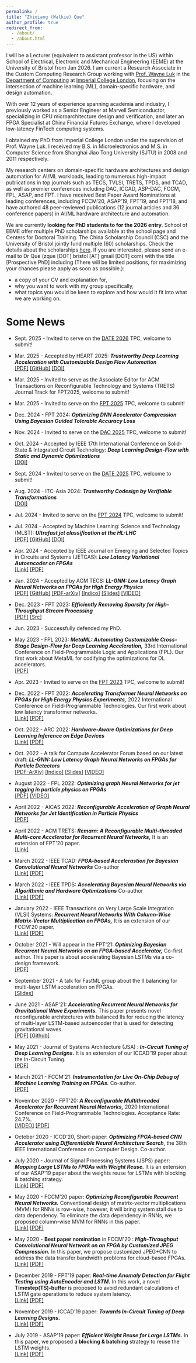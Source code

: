```yaml
---
permalink: /
title: "Zhiqiang (Walkie) Que"
author_profile: true
redirect_from: 
  - /about/
  - /about.html
---
```


I will be a Lecturer (equivalent to assistant professor in the US) within School of Electrical, Electronic and Mechanical Engineering (EEME) at the University of Bristol from Jan 2026. I am current a Research Associate in the Custom Computing Research Group working with [Prof. Wayne Luk](https://www.doc.ic.ac.uk/~wl) in the [Department of Computing](https://www.imperial.ac.uk/computing/) at [Imperial College London](https://www.imperial.ac.uk/), focusing on the intersection of machine learning (ML), domain-specific hardware, and design automation.

With over 12 years of experience spanning academia and industry, I previously worked as a Senior Engineer at Marvell Semiconductor, specializing in CPU microarchitecture design and verification, and later an FPGA Specialist at China Financial Futures Exchange, where I developed low-latency FinTech computing systems.

I obtained my PhD from Imperial College London under the supervision of Prof. Wayne Luk. I received my B.S. in Microelectronics and M.S. in Computer Science from Shanghai Jiao Tong University (SJTU) in 2008 and 2011 respectively.

My research centers on domain-specific hardware architectures and design automation for AI/ML workloads, leading to numerous high-impact publications in top journals such as TECS, TVLSI, TRETS, TPDS, and TCAD, as well as premier conferences including DAC, ICCAD, ASP-DAC, FCCM, FPL, ASAP, and FPT. I have received Best Paper Award Nominations at leading conferences, including FCCM’20, ASAP’19, FPT’19, and FPT’18, and have authored 48 peer-reviewed publications (12 journal articles and 36 conference papers) in AI/ML hardware architecture and automation.

We are currently __looking for PhD students to for the 2026 entry__. School of EEME offer multiple PhD scholarships available at the school page and Centers for Doctoral Training. The China Scholarship Council (CSC) and the University of Bristol jointly fund multiple (60) scholarships. Check the details about the scholarships [here](https://www.bristol.ac.uk/students/support/finances/scholarships/china-scholarship-council/). If you are interested, please send an e-mail to Dr Que (zque [DOT] bristol [AT] gmail [DOT] com) with the title [Prospective PhD] including (There will be limited positions, for maximizing your chances please apply as soon as possible.):

* a copy of your CV and explanation for,
* why you want to work with my group specifically,
* what topics you would be keen to explore and how would it fit into what we are working on.


Some News
======
* Sept. 2025 - Invited to serve on the [DATE 2026](https://www.date-conference.com) TPC, welcome to submit!

* Mar. 2025 - Accepted by HEART 2025: __*Trustworthy Deep Learning Acceleration with Customizable Design Flow Automation*__   
[\[PDF\]](https://dl.acm.org/doi/pdf/10.1145/3728179.3728198)
[\[GitHub\]](https://github.com/custom-computing-ic/sbcube/tree/main/projects/trustworthy_dl)
[\[DOI\]](https://doi.org/10.1145/3728179.3728198)

* Mar. 2025 - Invited to serve as the Associate Editor for ACM Transactions on Reconfigurable Technology and Systems (TRETS) Journal Track for FPT2025, welcome to submit! 

* Mar. 2025 - Invited to serve on the [FPT 2025](https://fpt2025.shanghaitech.edu.cn) TPC, welcome to submit!

* Dec. 2024 - FPT 2024: __*Optimizing DNN Accelerator Compression Using Bayesian Guided Tolerable Accuracy Loss*__   

* Nov. 2024 - Invited to serve on the [DAC 2025](https://www.dac.com) TPC, welcome to submit!

* Oct. 2024 - Accepted by IEEE 17th International Conference on Solid-State & Integrated Circuit Technology:  __*Deep Learning Design-Flow with Static and Dynamic Optimizations*__   
[\[DOI\]](https://doi.org/10.1109/ICSICT62049.2024.10831375)

* Sept. 2024 - Invited to serve on the [DATE 2025](https://www.date-conference.com) TPC, welcome to submit!

* Aug. 2024 - ITC-Asia 2024: __*Trustworthy Codesign by Verifiable Transformations*__   
[\[DOI\]](https://doi.org/10.1109/ITC-Asia62534.2024.10661326)

* Jul. 2024 - Invited to serve on the [FPT 2024](https://fpt2024.org) TPC, welcome to submit!

* Jul. 2024 - Accepted by Machine Learning: Science and Technology (MLST): __*Ultrafast jet classiﬁcation at the HL-LHC*__   
[\[PDF\]](https://arxiv.org/pdf/2402.01876)
[\[GitHub\]](https://github.com/fastmachinelearning/l1-jet-id)
[\[DOI\]](https://doi.org/10.1088/2632-2153/ad5f10)


* Apr. 2024 - Accepted by IEEE Journal on Emerging and Selected Topics in Circuits and Systems (JETCAS): __*Low Latency Variational Autoencoder on FPGAs*__   
[\[Link\]](https://ieeexplore.ieee.org/abstract/document/10501948) 
[\[PDF\]](papers/24/jetcas24zq15.pdf)


* Jan. 2024 - Accepted by ACM TECS: __*LL-GNN: Low Latency Graph Neural Networks on FPGAs for High Energy Physics*__   
[\[PDF\]](https://dl.acm.org/doi/pdf/10.1145/3640464)
[\[GitHub\]](https://github.com/walkieq/GNN-JEDInet-FPGA)
[\[PDF-arXiv\]](https://arxiv.org/abs/2209.14065)
[\[Indico\]](https://indico.cern.ch/event/1160621)
[\[Slides\]](https://indico.cern.ch/event/1160621/contributions/4874169/attachments/2527285/4347321/gnn22zq06_caf.pdf)
[\[VIDEO\]](https://www.youtube.com/watch?v=vkvyc7wgvn8)


* Dec. 2023 - FPT 2023: __*Efficiently Removing Sparsity for High-Throughput Stream Processing*__   
[\[PDF\]](http://www.tara.tcd.ie/bitstream/handle/2262/104146/fpt23prra.pdf)
[\[Src\]](https://philippos.info/prra/)

* Jun. 2023 - Successfully defended my PhD.

* May 2023 - FPL 2023: __*MetaML: Automating Customizable Cross-Stage Design-Flow for Deep Learning Acceleration,*__ 33rd International Conference on Field-Programmable Logic and Applications (FPL). Our first work about MetaML for codifying the optimizations for DL accelerators.     
[\[PDF\]](https://arxiv.org/pdf/2306.08746.pdf)


* Apr. 2023 - Invited to serve on the [FPT 2023](https://fpt2023.org) TPC, welcome to submit!


* Dec. 2022 - FPT 2022: __*Accelerating Transformer Neural Networks on FPGAs for High Energy Physics Experiments,*__ 2022 International Conference on Field-Programmable Technologies. Our first work about low latency transformer networks.   
[\[Link\]](https://ieeexplore.ieee.org/abstract/document/9974463) 
[\[PDF\]](http://www.doc.ic.ac.uk/~wl/papers/22/fpt22fw.pdf)


* Oct. 2022 - ARC 2022: __*Hardware-Aware Optimizations for Deep Learning Inference on Edge Devices*__   
[\[Link\]](https://link.springer.com/chapter/10.1007/978-3-031-19983-7_9)
[\[PDF\]](https://www.doc.ic.ac.uk/~wl/papers/22/arc22mr.pdf)


* Oct. 2022 - A talk for Compute Accelerator Forum based on our latest draft: __*LL-GNN: Low Latency Graph Neural Networks on FPGAs for Particle Detectors*__   
[\[PDF-ArXiv\]](https://arxiv.org/abs/2209.14065)
[\[Indico\]](https://indico.cern.ch/event/1160621)
[\[Slides\]](https://indico.cern.ch/event/1160621/contributions/4874169/attachments/2527285/4347321/gnn22zq06_caf.pdf)
[\[VIDEO\]](https://www.youtube.com/watch?v=vkvyc7wgvn8)


* August 2022 - FPL 2022: __*Optimizing graph Neural Networks for jet tagging in particle physics on FPGAs*__   
[\[PDF\]](papers/22/fpl22zq.pdf)
[\[VIDEO\]](https://youtu.be/uq3JxaCF6lU)


* April 2022 - AICAS 2022: __*Reconfigurable Acceleration of Graph Neural Networks for Jet Identification in Particle Physics*__   
[\[PDF\]](papers/22/aicas22zq.pdf)

* April 2022 - ACM TRETS: __*Remarn: A Reconfigurable Multi-threaded Multi-core Accelerator for Recurrent Neural Networks,*__ It is an extension of FPT'20 paper.  
[\[Link\]](https://dl.acm.org/doi/abs/10.1145/3534969)


* March 2022 - IEEE TCAD: __*FPGA-based Accelerastion for Bayesian Convolutional Neural Networks*__ Co-author   
[\[Link\]](https://ieeexplore.ieee.org/abstract/document/9743481)
[\[PDF\]](https://www.doc.ic.ac.uk/~wl/papers/22/tcad22hf.pdf)

* March 2022 - IEEE TPDS: __*Accelerating Bayesian Neural Networks via Algorithmic and Hardware Optimizations*__ Co-author   
[\[Link\]](https://ieeexplore.ieee.org/abstract/document/9720069)
[\[PDF\]](https://www.doc.ic.ac.uk/~wl/papers/22/tpds22hf.pdf)

* January 2022 - IEEE Transactions on Very Large Scale Integration (VLSI) Systems: __*Recurrent Neural Networks With Column-Wise Matrix-Vector Multiplication on FPGAs,*__  It is an extension of our FCCM'20 paper.   
[\[Link\]](https://ieeexplore.ieee.org/abstract/document/9664799) 
[\[PDF\]](papers/22/tvlsi21zq.pdf)

* October 2021 - Will appear in the FPT'21: __*Optimizing Bayesian Recurrent Neural Networks on an FPGA-based Accelerator,*__ Co-first author. This paper is about accelerating Bayesian LSTMs via a co-design framework.  
[\[PDF\]](https://arxiv.org/abs/2106.06048) 

* September 2021 - A talk for FastML group about the II balancing for multi-layer LSTM acceleration on FPGAs.   
[\[Slides\]](papers/21/rnn4fastml.pdf) 


* June 2021 - ASAP'21: __*Accelerating Recurrent Neural Networks for Gravitational Wave Experiments.*__
This paper presents novel reconfigurable architectures with balanced IIs for reducing the latency of multi-layer LSTM-based autoencoder that is used for detecting gravitational waves.   
[\[PDF\]](https://arxiv.org/abs/2106.14089) 
[\[Github\]](https://github.com/walkieq/RNN_HLS)

* May  2021 - Journal of Systems Architecture (JSA) : __*In-Circuit Tuning of Deep Learning Designs.*__
It is an extension of our ICCAD'19 paper about the In-Circuit Tuning.  
[\[PDF\]](https://www.doc.ic.ac.uk/~wl/papers/21/jsa21zq.pdf) 

* March 2021 - FCCM'21: __*Instrumentation for Live On-Chip Debug of Machine Learning Training on FPGAs.*__
Co-author.   
[\[PDF\]](https://www.doc.ic.ac.uk/~wl/papers/21/fccm21dn.pdf) 


* November 2020 - FPT'20: __*A Reconfigurable Multithreaded Accelerator for Recurrent Neural Networks,*__ 2020 International Conference on Field-Programmable Technologies. Acceptance Rate: 24.7%.   
[\[VIDEO\]](https://drive.google.com/file/d/12II-Iw7vm2GQaYRn4sTlXPLVVy1OGaWP/view?usp=sharing)
[\[PDF\]](papers/20/fpt20zq28.pdf)

* October 2020 - ICCD'20, Short-paper: __*Optimizing FPGA-based CNN Accelerator using Differentiable Neural Architecture Search*__, the 38th IEEE International Conference on Computer Design. Co-author.

* July 2020 - Journal of Signal Processing Systems (JSPS) paper: __*Mapping Large LSTMs to FPGAs with Weight Reuse.*__ It is an extension of our ASAP'19 paper about the weights reuse for LSTMs with blocking & batching strategy.   
[\[Link\]](https://link.springer.com/article/10.1007/s11265-020-01549-8)
[\[PDF\]](https://link.springer.com/content/pdf/10.1007/s11265-020-01549-8.pdf)


* May 2020 - FCCM'20 paper: __*Optimizing Reconfigurable Recurrent Neural Networks.*__
Conventional design of matrix-vector multiplications (MVM) for RNNs is row-wise, however, it will bring system stall due to data dependency. To eliminate the data dependency in RNNs, we proposed column-wise MVM for RNNs in this paper.   
[\[Link\]](https://doi.org/10.1109/FCCM48280.2020.00011)
[\[PDF\]](https://www.doc.ic.ac.uk/~wl/papers/20/fccm20zq.pdf) 

* May 2020 - **Best paper nomination** in FCCM'20 : __*High-Throughput Convolutional Neural Network on an FPGA by Customized JPEG Compression.*__
In this paper, we propose customized JPEG+CNN to address the data transfer bandwidth problems for cloud-based FPGAs.  
[\[Link\]](https://doi.org/10.1109/FCCM48280.2020.00010) 
[\[PDF\]](https://www.doc.ic.ac.uk/~wl/papers/20/fccm20hn.pdf) 

* December 2019 - FPT'19 paper: __*Real-time Anomaly Detection for Flight Testing using AutoEncoder and LSTM.*__
In this work, a novel **Timestep(TS)-buffer** is proposed to avoid redundant calculations of LSTM gate operations to reduce system latency.  
[\[Link\]](https://doi.org/10.1109/ICFPT47387.2019.00072)
[\[PDF\]](https://www.doc.ic.ac.uk/~wl/papers/19/fpt19zq.pdf) 

* November 2019 - ICCAD'19 paper: __*Towards In-Circuit Tuning of Deep Learning Designs.*__  
[\[Link\]](https://doi.org/10.1109/ICCAD45719.2019.8942117)
[\[PDF\]](https://www.doc.ic.ac.uk/~wl/papers/19/iccad19zq.pdf) 

* July 2019 - ASAP'19 paper: __*Efficient Weight Reuse for Large LSTMs.*__
In this paper, we proposed a **blocking & batching** strategy to reuse the LSTM weights.   
[\[Link\]](https://doi.org/10.1109/ASAP.2019.00-42) 
[\[PDF\]](https://www.doc.ic.ac.uk/~wl/papers/19/asap19zq.pdf)  
